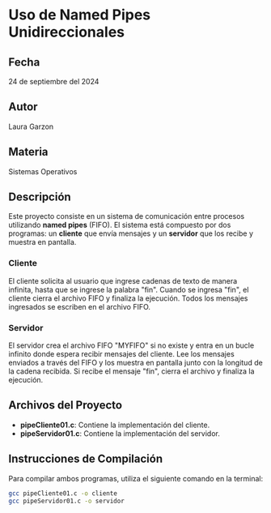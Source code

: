 # Uso de Named Pipes Unidireccionales

## Fecha
24 de septiembre del 2024

## Autor
Laura Garzon

## Materia
Sistemas Operativos

## Descripción
Este proyecto consiste en un sistema de comunicación entre procesos utilizando **named pipes** (FIFO). El sistema está compuesto por dos programas: un **cliente** que envía mensajes y un **servidor** que los recibe y muestra en pantalla.

### Cliente
El cliente solicita al usuario que ingrese cadenas de texto de manera infinita, hasta que se ingrese la palabra "fin". Cuando se ingresa "fin", el cliente cierra el archivo FIFO y finaliza la ejecución. Todos los mensajes ingresados se escriben en el archivo FIFO.

### Servidor
El servidor crea el archivo FIFO "MYFIFO" si no existe y entra en un bucle infinito donde espera recibir mensajes del cliente. Lee los mensajes enviados a través del FIFO y los muestra en pantalla junto con la longitud de la cadena recibida. Si recibe el mensaje "fin", cierra el archivo y finaliza la ejecución.

## Archivos del Proyecto
- **pipeCliente01.c**: Contiene la implementación del cliente.
- **pipeServidor01.c**: Contiene la implementación del servidor.

## Instrucciones de Compilación
Para compilar ambos programas, utiliza el siguiente comando en la terminal:

```bash
gcc pipeCliente01.c -o cliente
gcc pipeServidor01.c -o servidor

